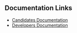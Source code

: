 ## Documentation Links

- [Candidates Documentation](docs/CANDIDATES.md)
- [Developers Documentation](docs/DEVELOPERS.md)